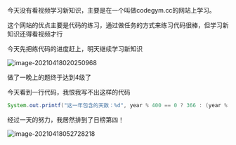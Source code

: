 今天没有看视频学习新知识，主要是在一个叫做codegym.cc的网站上学习。

这个网站的优点主要是代码的练习，通过做任务的方式来练习代码很棒，但学习新知识还得看视频才行

今天先把练代码的进度赶上，明天继续学习新知识

![image-20210418020250968](C:\Users\Sylow\AppData\Roaming\Typora\typora-user-images\image-20210418020250968.png)

做了一晚上的题终于达到4级了

今天看到一行代码，我恨我写不出这样的代码

```java
System.out.printf("这一年包含的天数：%d", year % 400 == 0 ? 366 : (year % 100 == 0 ? 365 : (year % 4 == 0 ? 366 : 365)));
```

经过一天的努力，我居然排到了日榜第四！

![image-20210418052728218](C:\Users\Sylow\AppData\Roaming\Typora\typora-user-images\image-20210418052728218.png)